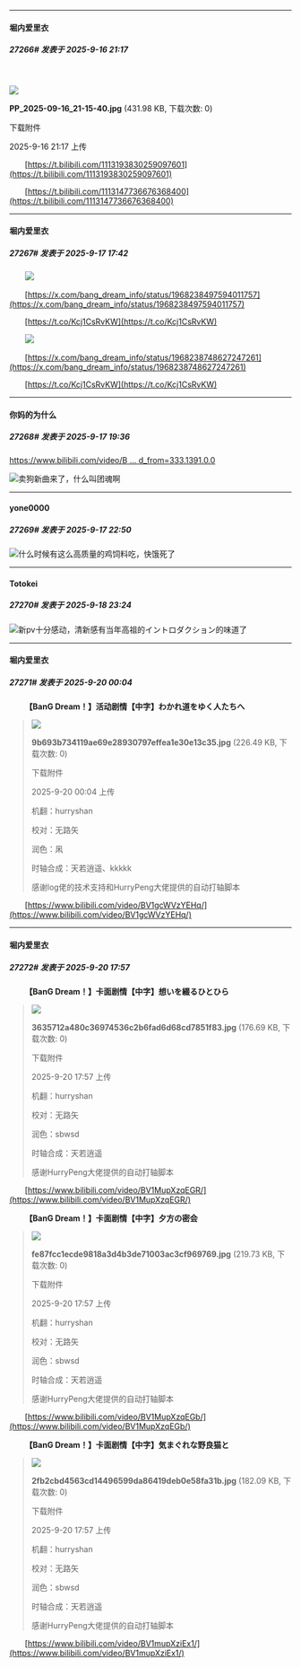 ﻿
*****

####  堀内爱里衣  
##### 27266#       发表于 2025-9-16 21:17

       

<img src="https://img.stage1st.com/forum/202509/16/211702yi687l57121i1287.jpg" referrerpolicy="no-referrer">

<strong>PP_2025-09-16_21-15-40.jpg</strong> (431.98 KB, 下载次数: 0)

下载附件

2025-9-16 21:17 上传

       [https://t.bilibili.com/1113193830259097601](https://t.bilibili.com/1113193830259097601)

       [https://t.bilibili.com/1113147736676368400](https://t.bilibili.com/1113147736676368400)


*****

####  堀内爱里衣  
##### 27267#       发表于 2025-9-17 17:42

       <img src="https://img.stage1st.com/forum/202509/17/174051gohjswtmhzmdfkko.jpg" referrerpolicy="no-referrer">

       [https://x.com/bang_dream_info/status/1968238497594011757](https://x.com/bang_dream_info/status/1968238497594011757)

       [https://t.co/Kcj1CsRvKW](https://t.co/Kcj1CsRvKW)

       <img src="https://img.stage1st.com/forum/202509/17/174050ft4fw32trrbr2qg5.jpg" referrerpolicy="no-referrer">

       [https://x.com/bang_dream_info/status/1968238748627247261](https://x.com/bang_dream_info/status/1968238748627247261)

       [https://t.co/Kcj1CsRvKW](https://t.co/Kcj1CsRvKW)


*****

####  你妈的为什么  
##### 27268#       发表于 2025-9-17 19:36

[https://www.bilibili.com/video/B ... d_from=333.1391.0.0](https://www.bilibili.com/video/BV1pXpWzyEPD/?spm_id_from=333.1391.0.0)

<img src="https://static.stage1st.com/image/smiley/face2017/037.png" referrerpolicy="no-referrer">卖狗新曲来了，什么叫团魂啊


*****

####  yone0000  
##### 27269#       发表于 2025-9-17 22:50

<img src="https://static.stage1st.com/image/smiley/face2017/068.png" referrerpolicy="no-referrer">什么时候有这么高质量的鸡饲料吃，快饿死了


*****

####  Totokei  
##### 27270#       发表于 2025-9-18 23:24

<img src="https://static.stage1st.com/image/smiley/face2017/034.png" referrerpolicy="no-referrer">新pv十分感动，清新感有当年高祖的イントロダクション的味道了


*****

####  堀内爱里衣  
##### 27271#       发表于 2025-9-20 00:04

       <strong>【BanG Dream！】活动剧情【中字】わかれ道をゆく人たちへ</strong> <blockquote>

<img src="https://img.stage1st.com/forum/202509/20/000449t4l93dnjs9nnqwsy.jpg" referrerpolicy="no-referrer">

<strong>9b693b734119ae69e28930797effea1e30e13c35.jpg</strong> (226.49 KB, 下载次数: 0)

下载附件

2025-9-20 00:04 上传

机翻：hurryshan

校对：无路矢

润色：凩

时轴合成：天若逍遥、kkkkk

感谢log佬的技术支持和HurryPeng大佬提供的自动打轴脚本</blockquote>
       [https://www.bilibili.com/video/BV1gcWVzYEHq/](https://www.bilibili.com/video/BV1gcWVzYEHq/)


*****

####  堀内爱里衣  
##### 27272#       发表于 2025-9-20 17:57

       <strong>【BanG Dream！】卡面剧情【中字】想いを綴るひとひら</strong> <blockquote>

<img src="https://img.stage1st.com/forum/202509/20/175717h2ylowzxdv1k8y2x.jpg" referrerpolicy="no-referrer">

<strong>3635712a480c36974536c2b6fad6d68cd7851f83.jpg</strong> (176.69 KB, 下载次数: 0)

下载附件

2025-9-20 17:57 上传

机翻：hurryshan

校对：无路矢

润色：sbwsd

时轴合成：天若逍遥

感谢HurryPeng大佬提供的自动打轴脚本</blockquote>
       [https://www.bilibili.com/video/BV1MupXzqEGR/](https://www.bilibili.com/video/BV1MupXzqEGR/)

       <strong>【BanG Dream！】卡面剧情【中字】夕方の密会</strong> <blockquote>

<img src="https://img.stage1st.com/forum/202509/20/175717uhhu8shzhtt9bhpb.jpg" referrerpolicy="no-referrer">

<strong>fe87fcc1ecde9818a3d4b3de71003ac3cf969769.jpg</strong> (219.73 KB, 下载次数: 0)

下载附件

2025-9-20 17:57 上传

机翻：hurryshan

校对：无路矢

润色：sbwsd

时轴合成：天若逍遥

感谢HurryPeng大佬提供的自动打轴脚本</blockquote>
       [https://www.bilibili.com/video/BV1MupXzqEGb/](https://www.bilibili.com/video/BV1MupXzqEGb/)

       <strong>【BanG Dream！】卡面剧情【中字】気まぐれな野良猫と</strong> <blockquote>

<img src="https://img.stage1st.com/forum/202509/20/175716ihldcpv1l1hldlz1.jpg" referrerpolicy="no-referrer">

<strong>2fb2cbd4563cd14496599da86419deb0e58fa31b.jpg</strong> (182.09 KB, 下载次数: 0)

下载附件

2025-9-20 17:57 上传

机翻：hurryshan

校对：无路矢

润色：sbwsd

时轴合成：天若逍遥

感谢HurryPeng大佬提供的自动打轴脚本</blockquote>
       [https://www.bilibili.com/video/BV1mupXziEx1/](https://www.bilibili.com/video/BV1mupXziEx1/)

